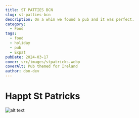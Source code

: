 ```yaml
---
title: ST PATTIES BCN
slug: st-patties-bcn
description: On a whim we found a pub and it was perfect.
category:
  - Food
tags:
  - food
  - holiday
  - pub
  - Expat
pubDate: 2024-03-17
cover: src/images/stpatricks.webp
coverAlt: Pub themed for Ireland
author: don-dev
---
```


# Happt St Patricks
![alt text](/images/Pasted_image_20240422094141.png)
